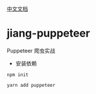 [中文文档](https://puppeteer.devjs.cn/)

# jiang-puppeteer
Puppeteer 爬虫实战

- 安装依赖

```
npm init

yarn add puppeteer  
```
